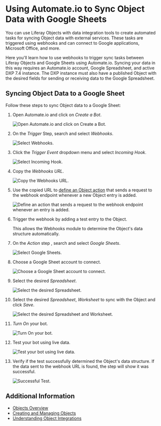 # Using Automate.io to Sync Object Data with Google Sheets

You can use Liferay Objects with data integration tools to create automated tasks for syncing Object data with external services. These tasks are triggered using webhooks and can connect to Google applications, Microsoft Office, and more.

Here you'll learn how to use webhooks to trigger sync tasks between Liferay Objects and Google Sheets using Automate.io. Syncing your data in this way requires an Automate.io account, Google Spreadsheet, and active DXP 7.4 instance. The DXP instance must also have a published Object with the desired fields for sending or receiving data to the Google Spreadsheet.

## Syncing Object Data to a Google Sheet

Follow these steps to sync Object data to a Google Sheet:

1. Open Automate.io and click on *Create a Bot*.

    ![Open Automate.io and click on Create a Bot.](./using-automate.io-to-sync-object-data-with-google-sheets/images/01.png)

1. On the *Trigger* Step, search and select *Webhooks*.

    ![Select Webhooks.](./using-automate.io-to-sync-object-data-with-google-sheets/images/02.png)

1.  Click the *Trigger Event* dropdown menu and select *Incoming Hook*.

    ![Select Incoming Hook.](./using-automate.io-to-sync-object-data-with-google-sheets/images/03.png)

1. Copy the *Webhooks URL*.

     ![Copy the Webhooks URL.](./using-automate.io-to-sync-object-data-with-google-sheets/images/04.png)

1. Use the copied URL to [define an Object action](../creating-and-managing-objects/defining-object-actions.md) that sends a request to the webhook endpoint whenever a new Object entry is added.

    ![Define an action that sends a request to the webhook endpoint whenever an entry is added.](./using-automate.io-to-sync-object-data-with-google-sheets/images/05.png)

1. Trigger the webhook by adding a test entry to the Object.

   This allows the Webhooks module to determine the Object's data structure automatically.

1. On the *Action* step , search and select *Google Sheets*.

    ![Select Google Sheets.](./using-automate.io-to-sync-object-data-with-google-sheets/images/06.png)

1. Choose a Google Sheet account to connect.

    ![Choose a Google Sheet account to connect.](./using-automate.io-to-sync-object-data-with-google-sheets/images/07.png)

1. Select the desired *Spreadsheet*.

    ![Select the desired Spreadsheet.](./using-automate.io-to-sync-object-data-with-google-sheets/images/08.png)

1. Select the desired *Spreadsheet*, *Worksheet* to sync with the Object and click *Save*.

    ![Select the desired Spreadsheet and Worksheet.](./using-automate.io-to-sync-object-data-with-google-sheets/images/09.png)

1. *Turn On* your bot.

    ![Turn On your bot.](./using-automate.io-to-sync-object-data-with-google-sheets/images/10.png)

1. Test your bot using live data. 

    ![Test your bot using live data.](./using-automate.io-to-sync-object-data-with-google-sheets/images/11.png)

1. Verify if the test successfully determined the Object's data structure. If the data sent to the webhook URL is found, the step will show it was successful.

    ![Successful Test.](./using-automate.io-to-sync-object-data-with-google-sheets/images/12.png)

## Additional Information

* [Objects Overview](../../objects.md)
* [Creating and Managing Objects](../creating-and-managing-objects.md)
* [Understanding Object Integrations](../understanding-object-integrations.md)